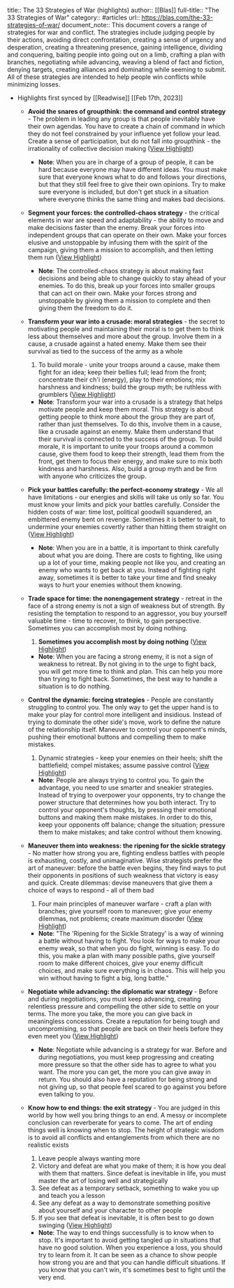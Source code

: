 title:: The 33 Strategies of War (highlights)
author:: [[Blas]]
full-title:: "The 33 Strategies of War"
category:: #articles
url:: https://blas.com/the-33-strategies-of-war/
document_note:: This document covers a range of strategies for war and conflict. The strategies include judging people by their actions, avoiding direct confrontation, creating a sense of urgency and desperation, creating a threatening presence, gaining intelligence, dividing and conquering, baiting people into going out on a limb, crafting a plan with branches, negotiating while advancing, weaving a blend of fact and fiction, denying targets, creating alliances and dominating while seeming to submit. All of these strategies are intended to help people win conflicts while minimizing losses.

- Highlights first synced by [[Readwise]] [[Feb 17th, 2023]]
	- **Avoid the snares of groupthink: the command and control strategy** - The problem in leading any group is that people inevitably have their own agendas. You have to create a chain of command in which they do not feel constrained by your influence yet follow your lead. Create a sense of participation, but do not fall into groupthink - the irrationality of collective decision making ([View Highlight](https://read.readwise.io/read/01gsfh2hwyejetqqza9g0g6hsk))
		- **Note**: When you are in charge of a group of people, it can be hard because everyone may have different ideas. You must make sure that everyone knows what to do and follows your directions, but that they still feel free to give their own opinions. Try to make sure everyone is included, but don't get stuck in a situation where everyone thinks the same thing and makes bad decisions.
	- **Segment your forces: the controlled-chaos strategy** - the critical elements in war are speed and adaptability - the ability to move and make decisions faster than the enemy. Break your forces into independent groups that can operate on their own. Make your forces elusive and unstoppable by infusing them with the spirit of the campaign, giving them a mission to accomplish, and then letting them run ([View Highlight](https://read.readwise.io/read/01gsfh31d2hbxs2n1gvtnmpv8k))
		- **Note**: The controlled-chaos strategy is about making fast decisions and being able to change quickly to stay ahead of your enemies. To do this, break up your forces into smaller groups that can act on their own. Make your forces strong and unstoppable by giving them a mission to complete and then giving them the freedom to do it.
	- **Transform your war into a crusade: moral strategies** - the secret to motivating people and maintaining their moral is to get them to think less about themselves and more about the group. Involve them in a cause, a crusade against a hated enemy. Make them see their survival as tied to the success of the army as a whole
	  
	  1.  To build morale - unite your troops around a cause, make them fight for an idea; keep their bellies full; lead from the front; concentrate their ch'i (energy), play to their emotions; mix harshness and kindness; build the group myth; be ruthless with grumblers ([View Highlight](https://read.readwise.io/read/01gsfh3fyjgbvjw5hffk9ce5sa))
		- **Note**: Transform your war into a crusade is a strategy that helps motivate people and keep them moral. This strategy is about getting people to think more about the group they are part of, rather than just themselves. To do this, involve them in a cause, like a crusade against an enemy. Make them understand that their survival is connected to the success of the group. To build morale, it is important to unite your troops around a common cause, give them food to keep their strength, lead them from the front, get them to focus their energy, and make sure to mix both kindness and harshness. Also, build a group myth and be firm with anyone who criticizes the group.
	- **Pick your battles carefully: the perfect-economy strategy** - We all have limitations - our energies and skills will take us only so far. You must know your limits and pick your battles carefully. Consider the hidden costs of war: time lost, political goodwill squandered, an embittered enemy bent on revenge. Sometimes it is better to wait, to undermine your enemies covertly rather than hitting them straight on ([View Highlight](https://read.readwise.io/read/01gsfh7dn8fyd0yaayyknf3syx))
		- **Note**: When you are in a battle, it is important to think carefully about what you are doing. There are costs to fighting, like using up a lot of your time, making people not like you, and creating an enemy who wants to get back at you. Instead of fighting right away, sometimes it is better to take your time and find sneaky ways to hurt your enemies without them knowing.
	- **Trade space for time: the nonengagement strategy** - retreat in the face of a strong enemy is not a sign of weakness but of strength. By resisting the temptation to respond to an aggressor, you buy yourself valuable time - time to recover, to think, to gain perspective. Sometimes you can accomplish most by doing nothing.
	  
	  1.  **Sometimes you accomplish most by doing nothing** ([View Highlight](https://read.readwise.io/read/01gsfh6r5bmgbsaqm0x45q66g5))
		- **Note**: When you are facing a strong enemy, it is not a sign of weakness to retreat. By not giving in to the urge to fight back, you will get more time to think and plan. This can help you more than trying to fight back. Sometimes, the best way to handle a situation is to do nothing.
	- **Control the dynamic: forcing strategies** - People are constantly struggling to control you. The only way to get the upper hand is to make your play for control more intelligent and insidious. Instead of trying to dominate the other side's move, work to define the nature of the relationship itself. Maneuver to control your opponent's minds, pushing their emotional buttons and compelling them to make mistakes.
	  
	  1.  Dynamic strategies - keep your enemies on their heels; shift the battlefield; compel mistakes; assume passive control ([View Highlight](https://read.readwise.io/read/01gsfh68a20nhacv89ys4pk6bc))
		- **Note**: People are always trying to control you. To gain the advantage, you need to use smarter and sneakier strategies. Instead of trying to overpower your opponents, try to change the power structure that determines how you both interact. Try to control your opponent's thoughts, by pressing their emotional buttons and making them make mistakes. In order to do this, keep your opponents off balance; change the situation; pressure them to make mistakes; and take control without them knowing.
	- **Maneuver them into weakness: the ripening for the sickle strategy** - No matter how strong you are, fighting endless battles with people is exhausting, costly, and unimaginative. Wise strategists prefer the art of maneuver: before the battle even begins, they find ways to put their opponents in positions of such weakness that victory is easy and quick. Create dilemmas: devise maneuvers that give them a choice of ways to respond - all of them bad
	  
	  1.  Four main principles of maneuver warfare - craft a plan with branches; give yourself room to maneuver; give your enemy dilemmas, not problems; create maximum disorder ([View Highlight](https://read.readwise.io/read/01gsfh5gzymdaxpqmha45brch5))
		- **Note**: "The 'Ripening for the Sickle Strategy' is a way of winning a battle without having to fight. You look for ways to make your enemy weak, so that when you do fight, winning is easy. To do this, you make a plan with many possible paths, give yourself room to make different choices, give your enemy difficult choices, and make sure everything is in chaos. This will help you win without having to fight a big, long battle."
	- **Negotiate while advancing: the diplomatic war strategy** - Before and during negotiations, you must keep advancing, creating relentless pressure and compelling the other side to settle on your terms. The more you take, the more you can give back in meaningless concessions. Create a reputation for being tough and uncompromising, so that people are back on their heels before they even meet you ([View Highlight](https://read.readwise.io/read/01gsfh4z9vj8ezx8smkpyggnmk))
		- **Note**: Negotiate while advancing is a strategy for war. Before and during negotiations, you must keep progressing and creating more pressure so that the other side has to agree to what you want. The more you can get, the more you can give away in return. You should also have a reputation for being strong and not giving up, so that people feel scared to go against you before even talking to you.
	- **Know how to end things: the exit strategy** - You are judged in this world by how well you bring things to an end. A messy or incomplete conclusion can reverberate for years to come. The art of ending things well is knowing when to stop. The height of strategic wisdom is to avoid all conflicts and entanglements from which there are no realistic exists
	  
	  1.  Leave people always wanting more
	  2.  Victory and defeat are what you make of them; it is how you deal with them that matters. Since defeat is inevitable in life, you must master the art of losing well and strategically
	  3.  See defeat as a temporary setback, something to wake you up and teach you a lesson
	  4.  See any defeat as a way to demonstrate something positive about yourself and your character to other people
	  5.  If you see that defeat is inevitable, it is often best to go down swinging ([View Highlight](https://read.readwise.io/read/01gsfh4h0kk6j6zjq3b215t8r6))
		- **Note**: The way to end things successfully is to know when to stop. It's important to avoid getting tangled up in situations that have no good solution. When you experience a loss, you should try to learn from it. It can be seen as a chance to show people how strong you are and that you can handle difficult situations. If you know that you can't win, it's sometimes best to fight until the very end.